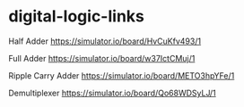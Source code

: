 # digital-logic-links

Half Adder
https://simulator.io/board/HvCuKfv493/1


Full Adder
https://simulator.io/board/w37IctCMuj/1


Ripple Carry Adder
https://simulator.io/board/METO3hpYFe/1


Demultiplexer
https://simulator.io/board/Qo68WDSyLJ/1
